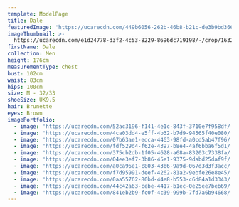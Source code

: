 ```yaml
---
template: ModelPage
title: Dale
featuredImage: 'https://ucarecdn.com/449b6056-262b-46b8-b21c-de3b9bd366e9/'
imageThumbnail: >-
  https://ucarecdn.com/e1d24778-d3f2-4c53-8229-8696dc719198/-/crop/1632x2073/0,0/-/preview/
firstName: Dale
collection: Men
height: 176cm
measurementType: chest
bust: 102cm
waist: 83cm
hips: 100cm
size: M - 32/33
shoeSize: UK9.5
hair: Brunette
eyes: Brown
imagePortfolio:
  - image: 'https://ucarecdn.com/52ac3196-f141-4e1c-843f-3710e7f958df/'
  - image: 'https://ucarecdn.com/4ca03dd4-e5ff-4b32-b7d9-94565f40e080/'
  - image: 'https://ucarecdn.com/07b63ae1-edca-4463-98fd-a0cd5ab47f96/'
  - image: 'https://ucarecdn.com/fdf529d4-f62e-4397-b8e4-4af6bba6f5d1/'
  - image: 'https://ucarecdn.com/375cb2db-1f05-4628-a68a-83203c7338fa/'
  - image: 'https://ucarecdn.com/04ee3ef7-3b86-45e1-9375-9dabd25daf9f/'
  - image: 'https://ucarecdn.com/a0ca96e1-c803-43b6-9a9d-067d3d3f3acc/'
  - image: 'https://ucarecdn.com/f7d95991-deef-4262-81a2-9ebfe26e8e45/'
  - image: 'https://ucarecdn.com/0aa55762-80bd-44e8-b553-c6d84a1d3343/'
  - image: 'https://ucarecdn.com/44c42a63-cebe-4417-b1ec-0e25ee7beb69/'
  - image: 'https://ucarecdn.com/841eb2b9-fc0f-4c39-999b-7fd7a6b94668/'
---
```



